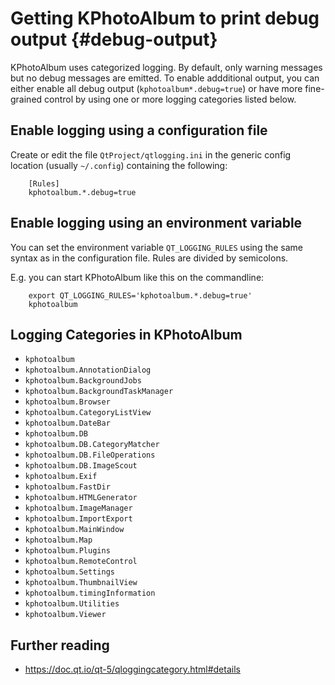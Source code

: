 <!--
SPDX-License-Identifier: CC-BY-SA-4.0
SPDX-FileCopyrightText: 2018-2023 Johannes Zarl-Zierl <johannes@zarl-zierl.at>
-->

# Getting KPhotoAlbum to print debug output {#debug-output}

KPhotoAlbum uses categorized logging.  By default, only warning messages but no
debug messages are emitted.  To enable addditional output, you can either
enable all debug output (```kphotoalbum*.debug=true```) or have more
fine-grained control by using one or more logging categories listed below.

## Enable logging using a configuration file

Create or edit the file ```QtProject/qtlogging.ini``` in the generic config location (usually ```~/.config```) containing the following:

````
    [Rules]
    kphotoalbum.*.debug=true
````

## Enable logging using an environment variable

You can set the environment variable ```QT_LOGGING_RULES``` using the same
syntax as in the configuration file.  Rules are divided by semicolons.

E.g. you can start KPhotoAlbum like this on the commandline:
````
    export QT_LOGGING_RULES='kphotoalbum.*.debug=true'
    kphotoalbum
````

## Logging Categories in KPhotoAlbum

 - ```kphotoalbum```
 - ```kphotoalbum.AnnotationDialog```
 - ```kphotoalbum.BackgroundJobs```
 - ```kphotoalbum.BackgroundTaskManager```
 - ```kphotoalbum.Browser```
 - ```kphotoalbum.CategoryListView```
 - ```kphotoalbum.DateBar```
 - ```kphotoalbum.DB```
 - ```kphotoalbum.DB.CategoryMatcher```
 - ```kphotoalbum.DB.FileOperations```
 - ```kphotoalbum.DB.ImageScout```
 - ```kphotoalbum.Exif```
 - ```kphotoalbum.FastDir```
 - ```kphotoalbum.HTMLGenerator```
 - ```kphotoalbum.ImageManager```
 - ```kphotoalbum.ImportExport```
 - ```kphotoalbum.MainWindow```
 - ```kphotoalbum.Map```
 - ```kphotoalbum.Plugins```
 - ```kphotoalbum.RemoteControl```
 - ```kphotoalbum.Settings```
 - ```kphotoalbum.ThumbnailView```
 - ```kphotoalbum.timingInformation```
 - ```kphotoalbum.Utilities```
 - ```kphotoalbum.Viewer```

## Further reading

 - https://doc.qt.io/qt-5/qloggingcategory.html#details

